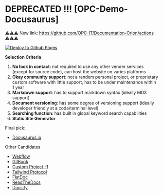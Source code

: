 # DEPRECATED !!! [OPC-Demo-Docusaurus]


⚠️⚠️⚠️ New link: https://github.com/OPC-IT/Documentation-Orion/actions ⚠️⚠️⚠️

[![Deploy to Github Pages](https://github.com/SuoweiHu/OPC-Orion-Documentation/actions/workflows/webpack.yml/badge.svg)](https://github.com/SuoweiHu/OPC-Orion-Documentation/actions/workflows/webpack.yml)


**Selection Criteria**
1. **No lock in contact**: not required to use any other vender services (except for source code), can host the website on varies platforms
2. **Okay community support**: not a random personal project, or proprietary custom software with little support, has to be under maintenance within 1 year
3. **Markdown support**: has to support markdown syntax (ideally MDX support)
4. **Document versioning**: has some degree of versioning support (ideally developer friendly at a code/terminal level)
5. **Searching function**: has built in global keyword search capabilities
6. **Static Site Generator**

Final pick:
- [Docusaurus.io](https://docusaurus.io/)

Other Candidates
- [Webflow](https://webflow.com/?r=0)
- [GitBook](https://www.gitbook.com/)
- [Custom Project -1](https://github.com/floriannicolas/API-Documentation-HTML-Template)
- [Tailwind Protocol](https://tailwindui.com/templates/protocol)
- [FlatDoc](https://ricostacruz.com/flatdoc/#large-brief)
- [ReadTheDocs](https://about.readthedocs.com/?ref=dotcom-homepage)
- [Docsify](https://docsify.js.org/#/)
